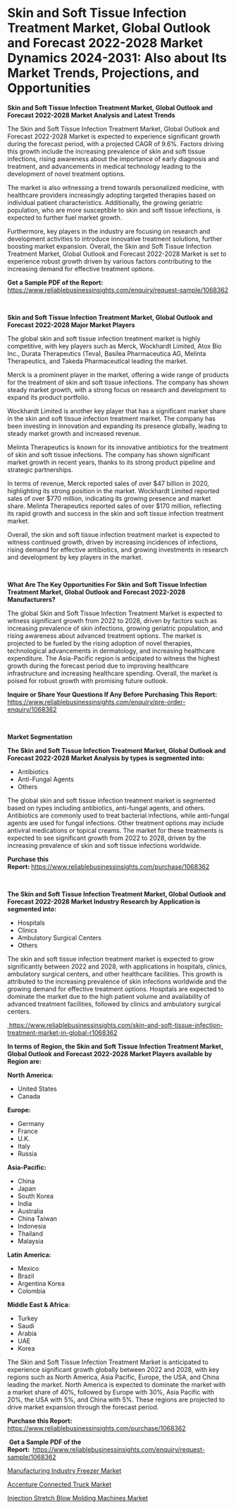 <p><h1>Skin and Soft Tissue Infection Treatment Market, Global Outlook and Forecast 2022-2028 Market Dynamics 2024-2031: Also about Its Market Trends, Projections, and Opportunities</h1></p><p><strong>Skin and Soft Tissue Infection Treatment Market, Global Outlook and Forecast 2022-2028 Market Analysis and Latest Trends</strong></p>
<p><p>The Skin and Soft Tissue Infection Treatment Market, Global Outlook and Forecast 2022-2028 Market is expected to experience significant growth during the forecast period, with a projected CAGR of 9.6%. Factors driving this growth include the increasing prevalence of skin and soft tissue infections, rising awareness about the importance of early diagnosis and treatment, and advancements in medical technology leading to the development of novel treatment options.</p><p>The market is also witnessing a trend towards personalized medicine, with healthcare providers increasingly adopting targeted therapies based on individual patient characteristics. Additionally, the growing geriatric population, who are more susceptible to skin and soft tissue infections, is expected to further fuel market growth.</p><p>Furthermore, key players in the industry are focusing on research and development activities to introduce innovative treatment solutions, further boosting market expansion. Overall, the Skin and Soft Tissue Infection Treatment Market, Global Outlook and Forecast 2022-2028 Market is set to experience robust growth driven by various factors contributing to the increasing demand for effective treatment options.</p></p>
<p><strong>Get a Sample PDF of the Report:&nbsp;</strong> <a href="https://www.reliablebusinessinsights.com/enquiry/request-sample/1068362">https://www.reliablebusinessinsights.com/enquiry/request-sample/1068362</a></p>
<p>&nbsp;</p>
<p><strong>Skin and Soft Tissue Infection Treatment Market, Global Outlook and Forecast 2022-2028 Major Market Players</strong></p>
<p><p>The global skin and soft tissue infection treatment market is highly competitive, with key players such as Merck, Wockhardt Limited, Atox Bio Inc., Durata Therapeutics (Teva), Basilea Pharmaceutica AG, Melinta Therapeutics, and Takeda Pharmaceutical leading the market. </p><p>Merck is a prominent player in the market, offering a wide range of products for the treatment of skin and soft tissue infections. The company has shown steady market growth, with a strong focus on research and development to expand its product portfolio.</p><p>Wockhardt Limited is another key player that has a significant market share in the skin and soft tissue infection treatment market. The company has been investing in innovation and expanding its presence globally, leading to steady market growth and increased revenue.</p><p>Melinta Therapeutics is known for its innovative antibiotics for the treatment of skin and soft tissue infections. The company has shown significant market growth in recent years, thanks to its strong product pipeline and strategic partnerships.</p><p>In terms of revenue, Merck reported sales of over $47 billion in 2020, highlighting its strong position in the market. Wockhardt Limited reported sales of over $770 million, indicating its growing presence and market share. Melinta Therapeutics reported sales of over $170 million, reflecting its rapid growth and success in the skin and soft tissue infection treatment market.</p><p>Overall, the skin and soft tissue infection treatment market is expected to witness continued growth, driven by increasing incidences of infections, rising demand for effective antibiotics, and growing investments in research and development by key players in the market.</p></p>
<p>&nbsp;</p>
<p><strong>What Are The Key Opportunities For Skin and Soft Tissue Infection Treatment Market, Global Outlook and Forecast 2022-2028 Manufacturers?</strong></p>
<p><p>The global Skin and Soft Tissue Infection Treatment Market is expected to witness significant growth from 2022 to 2028, driven by factors such as increasing prevalence of skin infections, growing geriatric population, and rising awareness about advanced treatment options. The market is projected to be fueled by the rising adoption of novel therapies, technological advancements in dermatology, and increasing healthcare expenditure. The Asia-Pacific region is anticipated to witness the highest growth during the forecast period due to improving healthcare infrastructure and increasing healthcare spending. Overall, the market is poised for robust growth with promising future outlook.</p></p>
<p><strong>Inquire or Share Your Questions If Any Before Purchasing This Report:</strong> <a href="https://www.reliablebusinessinsights.com/enquiry/pre-order-enquiry/1068362">https://www.reliablebusinessinsights.com/enquiry/pre-order-enquiry/1068362</a></p>
<p>&nbsp;</p>
<p><strong>Market Segmentation</strong></p>
<p><strong>The Skin and Soft Tissue Infection Treatment Market, Global Outlook and Forecast 2022-2028 Market Analysis by types is segmented into:</strong></p>
<p><ul><li>Antibiotics</li><li>Anti-Fungal Agents</li><li>Others</li></ul></p>
<p><p>The global skin and soft tissue infection treatment market is segmented based on types including antibiotics, anti-fungal agents, and others. Antibiotics are commonly used to treat bacterial infections, while anti-fungal agents are used for fungal infections. Other treatment options may include antiviral medications or topical creams. The market for these treatments is expected to see significant growth from 2022 to 2028, driven by the increasing prevalence of skin and soft tissue infections worldwide.</p></p>
<p><strong>Purchase this Report:&nbsp;</strong><a href="https://www.reliablebusinessinsights.com/purchase/1068362">https://www.reliablebusinessinsights.com/purchase/1068362</a></p>
<p>&nbsp;</p>
<p><strong>The Skin and Soft Tissue Infection Treatment Market, Global Outlook and Forecast 2022-2028 Market Industry Research by Application is segmented into:</strong></p>
<p><ul><li>Hospitals</li><li>Clinics</li><li>Ambulatory Surgical Centers</li><li>Others</li></ul></p>
<p><p>The skin and soft tissue infection treatment market is expected to grow significantly between 2022 and 2028, with applications in hospitals, clinics, ambulatory surgical centers, and other healthcare facilities. This growth is attributed to the increasing prevalence of skin infections worldwide and the growing demand for effective treatment options. Hospitals are expected to dominate the market due to the high patient volume and availability of advanced treatment facilities, followed by clinics and ambulatory surgical centers.</p></p>
<p><a href="https://www.reliablebusinessinsights.com/skin-and-soft-tissue-infection-treatment-market-in-global-r1068362">&nbsp;https://www.reliablebusinessinsights.com/skin-and-soft-tissue-infection-treatment-market-in-global-r1068362</a></p>
<p><strong>In terms of Region, the Skin and Soft Tissue Infection Treatment Market, Global Outlook and Forecast 2022-2028 Market Players available by Region are:</strong></p>
<p>
    <p> <strong> North America: </strong>
        <ul>
            <li>United States</li>
            <li>Canada</li>
        </ul>
        </p> 
    <p> <strong> Europe: </strong>
        <ul>
            <li>Germany</li>
            <li>France</li>
            <li>U.K.</li>
            <li>Italy</li>
            <li>Russia</li>
        </ul>
        </p> 
    <p> <strong> Asia-Pacific: </strong>
        <ul>
            <li>China</li>
            <li>Japan</li>
            <li>South Korea</li>
            <li>India</li>
            <li>Australia</li>
            <li>China Taiwan</li>
            <li>Indonesia</li>
            <li>Thailand</li>
            <li>Malaysia</li>
        </ul>
        </p> 
    <p> <strong> Latin America: </strong>
        <ul>
            <li>Mexico</li>
            <li>Brazil</li>
            <li>Argentina Korea</li>
            <li>Colombia</li>
        </ul>
        </p> 
    <p> <strong> Middle East & Africa: </strong>
        <ul>
            <li>Turkey</li>
            <li>Saudi</li>
            <li>Arabia</li>
            <li>UAE</li>
            <li>Korea</li>
        </ul>
    </p>
    </p>
<p><p>The Skin and Soft Tissue Infection Treatment Market is anticipated to experience significant growth globally between 2022 and 2028, with key regions such as North America, Asia Pacific, Europe, the USA, and China leading the market. North America is expected to dominate the market with a market share of 40%, followed by Europe with 30%, Asia Pacific with 20%, the USA with 5%, and China with 5%. These regions are projected to drive market expansion through the forecast period.</p></p>
<p><strong>Purchase this Report: </strong><a href="https://www.reliablebusinessinsights.com/purchase/1068362">https://www.reliablebusinessinsights.com/purchase/1068362</a></p>
<p>&nbsp;<strong>Get a Sample PDF of the Report:&nbsp;&nbsp;</strong><a href="https://www.reliablebusinessinsights.com/enquiry/request-sample/1068362">https://www.reliablebusinessinsights.com/enquiry/request-sample/1068362</a></p>
<p><strong></strong></p>
<p><p><a href="https://github.com/gdfhhhj/Market-Research-Report-List-5/blob/main/manufacturing-industry-freezer-market.md">Manufacturing Industry Freezer Market</a></p><p><a href="https://github.com/julyju69/Market-Research-Report-List-4/blob/main/accenture-connected-truck-market.md">Accenture Connected Truck Market</a></p><p><a href="https://github.com/RichRobinson5/Market-Research-Report-List-6/blob/main/injection-stretch-blow-molding-machines-market.md">Injection Stretch Blow Molding Machines Market</a></p></p>